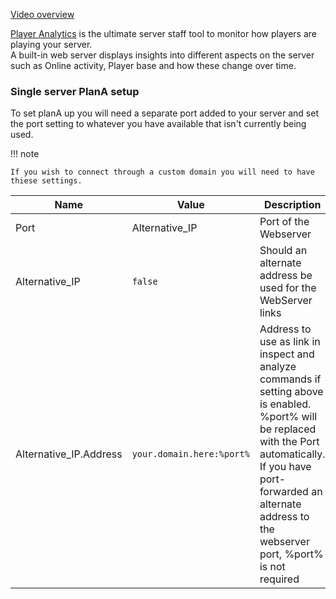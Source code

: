 [Video overview](https://www.youtube.com/watch?v=DvYh0MiZRks&t)

[Player Analytics](https://github.com/plan-player-analytics/Plan) is the ultimate server staff tool to monitor how
players are playing your server.  
A built-in web server displays insights into different aspects on the server such as Online activity, Player base and
how these change over time.

### Single server PlanA setup

To set planA up you will need a separate port added to your server and set the port setting to whatever you have
available that isn't currently being used.

!!! note

    If you wish to connect through a custom domain you will need to have thiese settings.




| Name                   | Value                     | Description                                                                                                                                                                                                                            |
| ---------------------- | ------------------------- | -------------------------------------------------------------------------------------------------------------------------------------------------------------------------------------------------------------------------------------- |
| Port                   | Alternative_IP            | Port of the Webserver                                                                                                                                                                                                                  |
| Alternative_IP         | `false`                   | Should an alternate address be used for the WebServer links                                                                                                                                                                            |
| Alternative_IP.Address | `your.domain.here:%port%` | Address to use as link in inspect and analyze commands if setting above is enabled. %port% will be replaced with the Port automatically. If you have port-forwarded an alternate address to the webserver port, %port% is not required |




